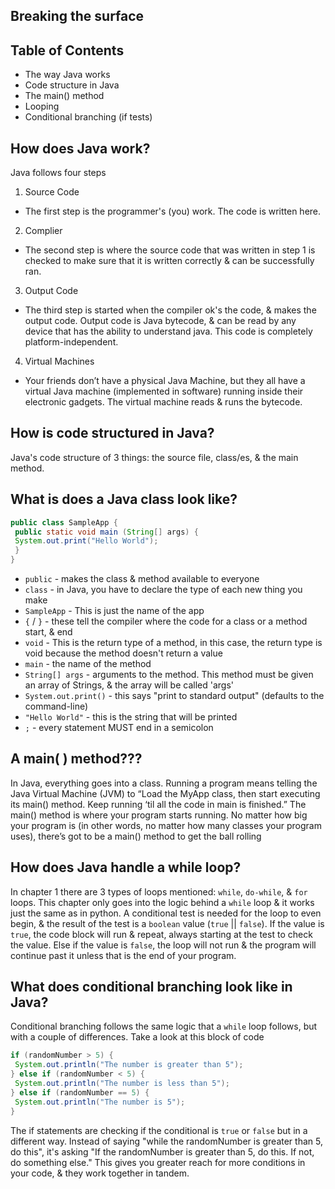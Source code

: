 ## Breaking the surface

## Table of Contents

- The way Java works 
- Code structure in Java 
- The main() method 
- Looping 
- Conditional branching (if tests)

## How does Java work?
Java follows four steps
1. Source Code
- The first step is the programmer's (you) work. The code is written here.
2. Complier
- The second step is where the source code that was written in step 1 is checked to make sure that it is written correctly & 
can be successfully ran.
3. Output Code
- The third step is started when the compiler ok's the code, & makes the output code. Output code is Java bytecode, & can be read by any device that has the ability to understand java. This code is completely platform-independent.
4. Virtual Machines
- Your friends don’t have a physical Java Machine, but they all have a virtual Java machine (implemented in software) running inside their electronic gadgets. The virtual machine reads & runs the bytecode.

## How is code structured in Java?
Java's code structure of 3 things: the source file, class/es, & the main method.

## What is does a Java class look like?
```java 
public class SampleApp {
 public static void main (String[] args) {
 System.out.print("Hello World");
 }
}
```
- `public` - makes the class & method available to everyone
- `class` - in Java, you have to declare the type of each new thing you make
- `SampleApp` - This is just the name of the app
- `{` / `}` - these tell the compiler where the code for a class or a method start, & end
- `void` - This is the return type of a method, in this case, the return type is void because the method doesn't return a value
- `main` - the name of the method
- `String[] args` - arguments to the method. This method must be given an array of Strings, & the array will be called 'args'
- `System.out.print()` - this says "print to standard output" (defaults to the command-line)
- `"Hello World"` - this is the string that will be printed
- `;` - every statement MUST end in a semicolon


## A main( ) method???
In Java, everything goes into a class. Running a program means telling the Java Virtual Machine (JVM) to “Load the MyApp class, then start executing its main() method. Keep running ‘til all the code in main is finished.” The main() method is where your program starts running. No matter how big your program is (in other words, no matter how many classes your program uses), there’s got to be a main() method to get the ball rolling

## How does Java handle a while loop?
In chapter 1 there are 3 types of loops mentioned: `while`, `do-while`, & `for` loops. This chapter only goes into the logic behind a `while` loop & it works just the same as in python. A conditional test is needed for the loop to even begin, & the result of the test is a `boolean` value (`true` || `false`). If the value is `true`, the code block will run & repeat, always starting at the test to check the value. Else if the value is `false`, the loop will not run & the program will continue past it unless that is the end of your program.

## What does conditional branching look like in Java?
Conditional branching follows the same logic that a `while` loop follows, but with a couple of differences. 
Take a look at this block of code
```java 
if (randomNumber > 5) {
 System.out.println("The number is greater than 5");
} else if (randomNumber < 5) {
 System.out.println("The number is less than 5");
} else if (randomNumber == 5) {
 System.out.println("The number is 5");
}
```
The if statements are checking if the conditional is `true` or `false` but in a different way. Instead of saying "while the randomNumber is greater than 5, do this", it's asking "If the randomNumber is greater than 5, do this. If not, do something else." This gives you greater reach for more conditions in your code, & they work together in tandem. 